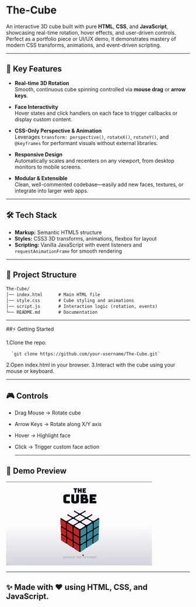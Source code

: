 # The-Cube

An interactive 3D cube built with pure **HTML**, **CSS**, and **JavaScript**, showcasing real-time rotation, hover effects, and user-driven controls. Perfect as a portfolio piece or UI/UX demo, it demonstrates mastery of modern CSS transforms, animations, and event-driven scripting.

---

## 🚀 Key Features

- **Real-time 3D Rotation**  
  Smooth, continuous cube spinning controlled via **mouse drag** or **arrow keys**.

- **Face Interactivity**  
  Hover states and click handlers on each face to trigger callbacks or display custom content.

- **CSS-Only Perspective & Animation**  
  Leverages `transform: perspective()`, `rotateX()`, `rotateY()`, and `@keyframes` for performant visuals without external libraries.

- **Responsive Design**  
  Automatically scales and recenters on any viewport, from desktop monitors to mobile screens.

- **Modular & Extensible**  
  Clean, well-commented codebase—easily add new faces, textures, or integrate into larger web apps.

---

## 🛠 Tech Stack

- **Markup:** Semantic HTML5 structure  
- **Styles:** CSS3 3D transforms, animations, flexbox for layout  
- **Scripting:** Vanilla JavaScript with event listeners and `requestAnimationFrame` for smooth rendering  

---

## 📂 Project Structure

```
The-Cube/
│── index.html      # Main HTML file
│── style.css       # Cube styling and animations
│── script.js       # Interaction logic (rotation, events)
└── README.md       # Documentation
```
---
##⚡ Getting Started

1.Clone the repo:

      `git clone https://github.com/your-username/The-Cube.git`

2.Open index.html in your browser.
3.Interact with the cube using your mouse or keyboard.

---

## 🎮 Controls

- Drag Mouse → Rotate cube
- Arrow Keys → Rotate along X/Y axis
- Hover → Highlight face
- Click → Trigger custom face action

  ---

## 📸 Demo Preview

![Demo Preview](demo.gif)

---

## ✨ Made with ❤️ using HTML, CSS, and JavaScript.

